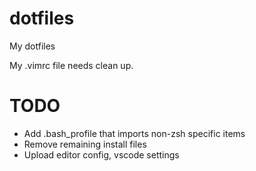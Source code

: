 
# dotfiles

My dotfiles

My .vimrc file needs clean up.

# TODO
- Add .bash_profile that imports non-zsh specific items
- Remove remaining install files
- Upload editor config, vscode settings